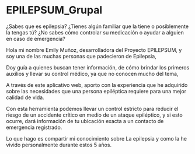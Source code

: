 # EPILEPSUM_Grupal
¿Sabes que es epilepsia? ¿Tienes algún familiar que la tiene o posiblemente la tengas tú? ¿No sabes cómo controlar su medicación o ayudar a alguien en caso de emergencia?

Hola mi nombre Emily Muñoz, desarrolladora del Proyecto EPILEPSUM, y soy una de las muchas personas que padecieron de Epilepsia,

Doy guía a quienes buscan tener información,  de cómo brindar los primeros auxilios y  llevar su control médico, ya que no conocen mucho del tema,

A través de este aplicativo web, aporto con la experiencia que he adquirido sobre las necesidades que una persona epiléptica requiere para una mejor calidad de vida.

Con esta herramienta podemos llevar un control estricto para reducir el riesgo de un accidente crítico en medio de un ataque epiléptico, y si esto ocurre, dará información de tu ubicación exacta a un contacto de emergencia registrado.

Lo que hago es compartir mi conocimiento sobre La epilepsia y como la he vivido personalmente durante estos 5 años.
